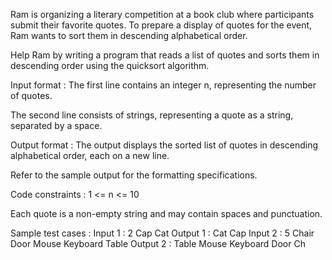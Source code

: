 Ram is organizing a literary competition at a book club where participants submit their favorite quotes. To prepare a display of quotes for the event, Ram wants to sort them in descending alphabetical order.



Help Ram by writing a program that reads a list of quotes and sorts them in descending order using the quicksort algorithm.

Input format :
The first line contains an integer n, representing the number of quotes.

The second line consists of strings, representing a quote as a string, separated by a space.

Output format :
The output displays the sorted list of quotes in descending alphabetical order, each on a new line.



Refer to the sample output for the formatting specifications.

Code constraints :
1 <= n <= 10

Each quote is a non-empty string and may contain spaces and punctuation.

Sample test cases :
Input 1 :
2
Cap Cat
Output 1 :
Cat Cap 
Input 2 :
5
Chair Door Mouse Keyboard Table
Output 2 :
Table Mouse Keyboard Door Ch
